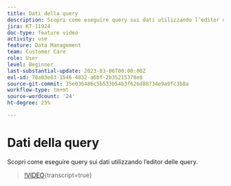 ```yaml
---
title: Dati della query
description: Scopri come eseguire query sui dati utilizzando l’editor delle query.
jira: KT-11924
doc-type: feature video
activity: use
feature: Data Management
team: Customer Care
role: User
level: Beginner
last-substantial-update: 2023-03-06T00:00:00Z
exl-id: 78a03e83-1546-4832-a6bf-2b35215378e8
source-git-commit: 35e036486c5b533b54b3f626d88734e9a9fc3b8a
workflow-type: tm+mt
source-wordcount: '24'
ht-degree: 25%

---
```


# Dati della query

Scopri come eseguire query sui dati utilizzando l’editor delle query.

>[!VIDEO](https://video.tv.adobe.com/v/3415814?quality=12&learn=on){transcript=true}
